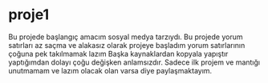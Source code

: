 # proje1
Bu projede başlangıç amacım sosyal medya tarzıydı.
Bu projede yorum satırları az saçma ve alakasız olarak projeye başladım yorum satırlarının çoğuna pek takılmamak lazım
Başka kaynaklardan kopyala yapıştır yaptığımdan dolayı çoğu değişken anlamsızdır.
Sadece ilk projem ve mantığı unutmamam ve lazım olacak olan varsa diye paylaşmaktayım.
